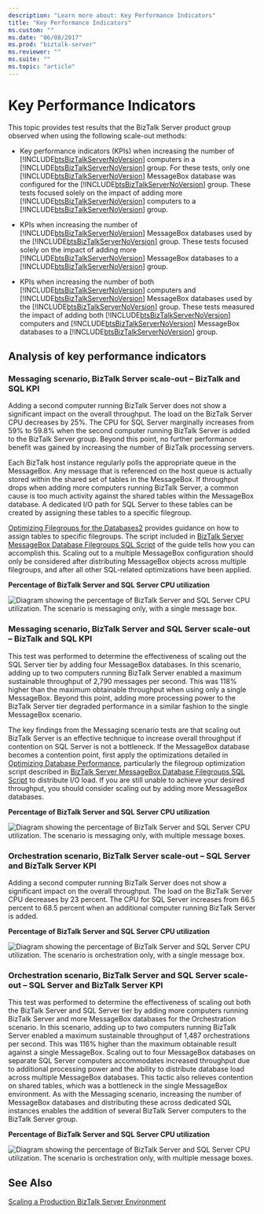 ```yaml
---
description: "Learn more about: Key Performance Indicators"
title: "Key Performance Indicators"
ms.custom: ""
ms.date: "06/08/2017"
ms.prod: "biztalk-server"
ms.reviewer: ""
ms.suite: ""
ms.topic: "article"
---
```

# Key Performance Indicators
This topic provides test results that the BizTalk Server product group observed when using the following scale-out methods:  
  
- Key performance indicators (KPIs) when increasing the number of [!INCLUDE[btsBizTalkServerNoVersion](../includes/btsbiztalkservernoversion-md.md)] computers in a [!INCLUDE[btsBizTalkServerNoVersion](../includes/btsbiztalkservernoversion-md.md)] group. For these tests, only one [!INCLUDE[btsBizTalkServerNoVersion](../includes/btsbiztalkservernoversion-md.md)] MessageBox database was configured for the [!INCLUDE[btsBizTalkServerNoVersion](../includes/btsbiztalkservernoversion-md.md)] group. These tests focused solely on the impact of adding more [!INCLUDE[btsBizTalkServerNoVersion](../includes/btsbiztalkservernoversion-md.md)] computers to a [!INCLUDE[btsBizTalkServerNoVersion](../includes/btsbiztalkservernoversion-md.md)] group.  
  
- KPIs when increasing the number of [!INCLUDE[btsBizTalkServerNoVersion](../includes/btsbiztalkservernoversion-md.md)] MessageBox databases used by the [!INCLUDE[btsBizTalkServerNoVersion](../includes/btsbiztalkservernoversion-md.md)] group. These tests focused solely on the impact of adding more [!INCLUDE[btsBizTalkServerNoVersion](../includes/btsbiztalkservernoversion-md.md)] MessageBox databases to a [!INCLUDE[btsBizTalkServerNoVersion](../includes/btsbiztalkservernoversion-md.md)] group.  
  
- KPIs when increasing the number of both [!INCLUDE[btsBizTalkServerNoVersion](../includes/btsbiztalkservernoversion-md.md)] computers and [!INCLUDE[btsBizTalkServerNoVersion](../includes/btsbiztalkservernoversion-md.md)] MessageBox databases used by the [!INCLUDE[btsBizTalkServerNoVersion](../includes/btsbiztalkservernoversion-md.md)] group. These tests measured the impact of adding both [!INCLUDE[btsBizTalkServerNoVersion](../includes/btsbiztalkservernoversion-md.md)] computers and [!INCLUDE[btsBizTalkServerNoVersion](../includes/btsbiztalkservernoversion-md.md)] MessageBox databases to a [!INCLUDE[btsBizTalkServerNoVersion](../includes/btsbiztalkservernoversion-md.md)] group.  
  
## Analysis of key performance indicators  
  
### Messaging scenario, BizTalk Server scale-out – BizTalk and SQL KPI  
 Adding a second computer running BizTalk Server does not show a significant impact on the  overall throughput.  The load on the BizTalk Server CPU decreases by 25%. The CPU for SQL Server marginally increases from 59% to 59.8% when the second computer running BizTalk Server is added to the BizTalk Server group. Beyond this point, no further performance benefit was gained by increasing the number of BizTalk processing servers.  
  
 Each BizTalk host instance regularly polls the appropriate queue in the MessageBox. Any message that is referenced on the host queue is actually stored within the shared set of tables in the MessageBox. If throughput drops when adding more computers running BizTalk Server, a common cause is too much activity against the shared tables within the MessageBox database. A dedicated I/O path for SQL Server to these tables can be created by assigning these tables to a specific filegroup.  
  
 [Optimizing Filegroups for the Databases2](../technical-guides/optimizing-filegroups-for-the-databases2.md) provides guidance on how to assign tables to specific filegroups. The script included in [BizTalk Server MessageBox Database Filegroups SQL Script](../technical-guides/biztalk-server-messagebox-database-filegroups-sql-script.md) of the guide tells how you can accomplish this. Scaling out to a multiple MessageBox configuration should only be considered after distributing MessageBox objects across multiple filegroups, and after all other SQL-related optimizations have been applied.  
  
 **Percentage of BizTalk Server and SQL Server CPU utilization**  
  
 ![Diagram showing the percentage of BizTalk Server and SQL Server CPU utilization. The scenario is messaging only, with a single message box.](../technical-guides/media/m-singlemsgbox.gif "M-SingleMsgBox")  
  
### Messaging scenario, BizTalk Server and SQL Server scale-out – BizTalk and SQL KPI  
 This test was performed to determine the effectiveness of scaling out the SQL Server tier by adding four MessageBox databases. In this scenario, adding up to two computers running BizTalk Server enabled a maximum sustainable throughput of 2,790 messages per second. This was 118% higher than the maximum obtainable throughput when using only a single MessageBox. Beyond this point, adding more processing power to the BizTalk Server tier degraded performance in a similar fashion to the single MessageBox scenario.  
  
 The key findings from the Messaging scenario tests are that scaling out BizTalk Server is an effective technique to increase overall throughput if contention on SQL Server is not a bottleneck. If the MessageBox database becomes a contention point, first apply the optimizations detailed in [Optimizing Database Performance](../technical-guides/optimizing-database-performance.md), particularly the filegroup optimization script described in [BizTalk Server MessageBox Database Filegroups SQL Script](../technical-guides/biztalk-server-messagebox-database-filegroups-sql-script.md) to distribute I/O load. If you are still unable to achieve your desired throughput, you should consider scaling out by adding more MessageBox databases.  
  
 **Percentage of BizTalk Server and SQL Server CPU utilization**  
  
 ![Diagram showing the percentage of BizTalk Server and SQL Server CPU utilization. The scenario is messaging only, with multiple message boxes.](../technical-guides/media/m-multiplemsgbox.gif "M-MultipleMsgBox")  
  
### Orchestration scenario, BizTalk Server scale-out – SQL Server and BizTalk Server KPI  
 Adding a second computer running BizTalk Server does not show a significant impact on the  overall throughput. The load on the BizTalk Server CPU decreases by 23 percent. The CPU for SQL Server increases from 66.5 percent to 68.5 percent when an additional computer running BizTalk Server is added.  
  
 **Percentage of BizTalk Server and SQL Server CPU utilization**  
  
 ![Diagram showing the percentage of BizTalk Server and SQL Server CPU utilization. The scenario is orchestration only, with a single message box.](../technical-guides/media/o-singlemsgbox.gif "O-SingleMsgBox")  
  
### Orchestration scenario, BizTalk Server and SQL Server scale-out – SQL Server and BizTalk Server KPI  
 This test was performed to determine the effectiveness of scaling out both the BizTalk Server and SQL Server tier by adding more computers running BizTalk Server and more MessageBox databases for the Orchestration scenario. In this scenario, adding up to two computers running BizTalk Server enabled a maximum sustainable throughput of 1,487 orchestrations per second. This was 116% higher than the maximum obtainable result against a single MessageBox. Scaling out to four MessageBox databases on separate SQL Server computers accommodates increased throughput due to additional processing power and the ability to distribute database load across multiple MessageBox databases. This tactic also relieves contention on shared tables, which was a bottleneck in the single MessageBox environment. As with the Messaging scenario, increasing the number of MessageBox databases and distributing these across dedicated SQL instances enables the addition of several BizTalk Server computers to the BizTalk Server group.  
  
 **Percentage of BizTalk Server and SQL Server CPU utilization**  
  
 ![Diagram showing the percentage of BizTalk Server and SQL Server CPU utilization. The scenario is orchestration only, with multiple message boxes.](../technical-guides/media/o-multiplemsgbox.gif "O-MultipleMsgBox")  
  
## See Also  
 [Scaling a Production BizTalk Server Environment](../technical-guides/scaling-a-production-biztalk-server-environment.md)
